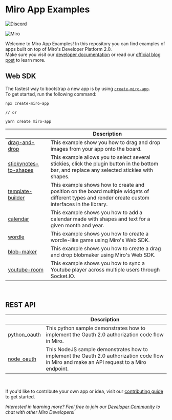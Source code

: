 # Miro App Examples

[![Discord](https://discordapp.com/api/guilds/933103778855534614/widget.png?style=shield)](https://discord.gg/bh64hJVmS5)

<img alt="Miro" src="https://github.com/miroapp/app-examples/raw/main/assets/Banner.png" />

Welcome to Miro App Examples! In this repository you can find examples of apps built on top of Miro's Developer Platform 2.0.<br />
Make sure you visit our [developer documentation](https://beta.developers.miro.com) or read our [official blog post](https://miro.com/blog/developer-platform-beta) to learn more.

## Web SDK

The fastest way to bootstrap a new app is by using [`create-miro-app`](https://www.npmjs.com/package/create-miro-app).<br />
To get started, run the following command:

```shell
npx create-miro-app

// or

yarn create miro-app
```

|                                                         | Description                                                                                                                                        |
| ------------------------------------------------------- | -------------------------------------------------------------------------------------------------------------------------------------------------- |
| [drag-and-drop](examples/drag-and-drop)                 | This example show you how to drag and drop images from your app onto the board.                                                                    |
| [stickynotes-to-shapes](examples/stickynotes-to-shapes) | This example allows you to select several stickies, click the plugin button in the bottom bar, and replace any selected stickies with shapes.      |
| [template-builder](examples/template-builder)           | This example shows how to create and position on the board multiple widgets of different types and render create custom interfaces in the library. |
| [calendar](examples/calendar)                           | This example shows you how to add a calendar made with shapes and text for a given month and year.                                                 |
| [wordle](examples/wordle)                               | This example shows you how to create a wordle-like game using Miro's Web SDK.                                                                      |
| [blob-maker](examples/blob-maker)                       | This example shows you how to create a drag and drop blobmaker using Miro's Web SDK.                                                               |
| [youtube-room](examples/youtube-room)                   | This example shows you how to sync a Youtube player across multiple users through Socket.IO.                                                       |

<p>&nbsp;</p>

## REST API

|                                       | Description                                                                                                                                |
| ------------------------------------- | ------------------------------------------------------------------------------------------------------------------------------------------ |
| [python_oauth](examples/oauth/python) | This python sample demonstrates how to implement the Oauth 2.0 authorization code flow in Miro.                                            |
| [node_oauth](examples/oauth/node)     | This NodeJS sample demonstrates how to implement the Oauth 2.0 authorization code flow in Miro and make an API request to a Miro endpoint. |

<p>&nbsp;</p>

If you'd like to contribute your own app or idea, visit our [contributing guide](CONTRIBUTING.md) to get started.

_Interested in learning more? Feel free to join our [Developer Community](https://bit.ly/miro-developers) to chat with other Miro Developers!_
